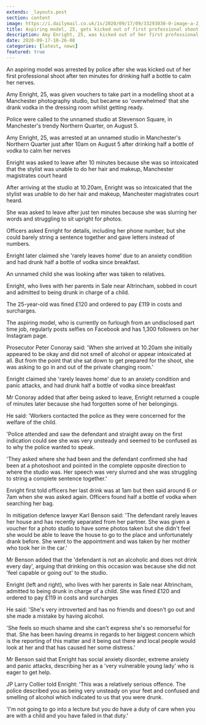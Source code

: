 ```yaml
---
extends: _layouts.post
section: content
image: https://i.dailymail.co.uk/1s/2020/09/17/09/33293030-0-image-a-2_1600331908655.jpg 
title: Aspiring model, 25, gets kicked out of first professional shoot after 10 minutes and arrested 
description: Amy Enright, 25, was kicked out of her first professional modelling shoot at an unnamed Manchester studio and arrested just after 10am on August 5 after becoming intoxicated. 
date: 2020-09-17-10-26-08 
categories: [latest, news] 
featured: true 
--- 
```

An aspiring model was arrested by police after she was kicked out of her first professional shoot after ten minutes for drinking half a bottle to calm her nerves. 

Amy Enright, 25, was given vouchers to take part in a modelling shoot at a Manchester photography studio, but became so 'overwhelmed' that she drank vodka in the dressing room whilst getting ready.

Police were called to the unnamed studio at Stevenson Square, in Manchester's trendy Northern Quarter, on August 5.

Amy Enright, 25, was arrested at an unnamed studio in Manchester's Northern Quarter just after 10am on August 5 after drinking half a bottle of vodka to calm her nerves

Enright was asked to leave after 10 minutes because she was so intoxicated that the stylist was unable to do her hair and makeup, Manchester magistrates court heard

After arriving at the studio at 10.20am, Enright was so intoxicated that the stylist was unable to do her hair and makeup, Manchester magistrates court heard.

She was asked to leave after just ten minutes because she was slurring her words and struggling to sit upright for photos.

Officers asked Enright for details, including her phone number, but she could barely string a sentence together and gave letters instead of numbers. 

Enright later claimed she 'rarely leaves home' due to an anxiety condition and had drunk half a bottle of vodka since breakfast.

An unnamed child she was looking after was taken to relatives.

Enright, who lives with her parents in Sale near Altrincham, sobbed in court and admitted to being drunk in charge of a child. 

The 25-year-old was fined £120 and ordered to pay £119 in costs and surcharges.

The aspiring model, who is currently on furlough from an undisclosed part time job, regularly posts selfies on Facebook and has 1,300 followers on her Instagram page.

Prosecutor Peter Conoray said: 'When she arrived at 10.20am she initially appeared to be okay and did not smell of alcohol or appear intoxicated at all. But from the point that she sat down to get prepared for the shoot, she was asking to go in and out of the private changing room.'

Enright claimed she 'rarely leaves home' due to an anxiety condition and panic attacks, and had drunk half a bottle of vodka since breakfast

Mr Conoray added that after being asked to leave, Enright returned a couple of minutes later because she had forgotten some of her belongings.

He said: 'Workers contacted the police as they were concerned for the welfare of the child.

'Police attended and saw the defendant and straight away on the first indication could see she was very unsteady and seemed to be confused as to why the police wanted to speak.

'They asked where she had been and the defendant confirmed she had been at a photoshoot and pointed in the complete opposite direction to where the studio was. Her speech was very slurred and she was struggling to string a complete sentence together.'

Enright first told officers her last drink was at 1am but then said around 6 or 7am when she was asked again. Officers found half a bottle of vodka when searching her bag.  

In mitigation defence lawyer Karl Benson said: 'The defendant rarely leaves her house and has recently separated from her partner. She was given a voucher for a photo studio to have some photos taken but she didn't feel she would be able to leave the house to go to the place and unfortunately drank before. She went to the appointment and was taken by her mother who took her in the car.'

Mr Benson added that the 'defendant is not an alcoholic and does not drink every day', arguing that drinking on this occasion was because she did not 'feel capable or going out' to the studio. 

Enright (left and right), who lives with her parents in Sale near Altrincham, admitted to being drunk in charge of a child. She was fined £120 and ordered to pay £119 in costs and surcharges

He said: 'She's very introverted and has no friends and doesn't go out and she made a mistake by having alcohol.

'She feels so much shame and she can't express she's so remorseful for that. She has been having dreams in regards to her biggest concern which is the reporting of this matter and it being out there and local people would look at her and that has caused her some distress.'

Mr Benson said that Enright has social anxiety disorder, extreme anxiety and panic attacks, describing her as a 'very vulnerable young lady' who is eager to get help. 

JP Larry Collier told Enright: 'This was a relatively serious offence. The police described you as being very unsteady on your feet and confused and smelling of alcohol which indicated to us that you were drunk.

'I'm not going to go into a lecture but you do have a duty of care when you are with a child and you have failed in that duty.'

